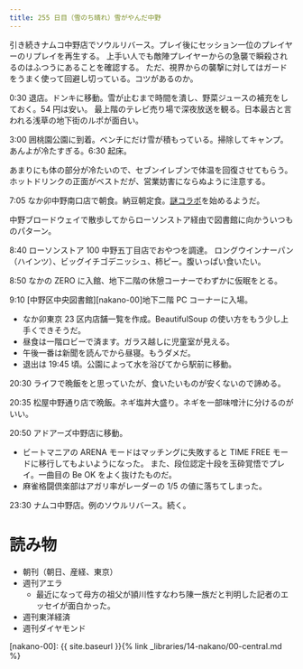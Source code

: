 ```yaml
---
title: 255 日目（雪のち晴れ）雪がやんだ中野
---
```


引き続きナムコ中野店でソウルリバース。プレイ後にセッション一位のプレイヤーのリプレイを再生する。
上手い人でも敵陣プレイヤーからの急襲で瞬殺されるのはふつうにあることを確認する。
ただ、視界からの襲撃に対してはガードをうまく使って回避し切っている。コツがあるのか。

0:30 退店。ドンキに移動。雪が止むまで時間を潰し、野菜ジュースの補充をしておく。54 円は安い。
最上階のテレビ売り場で深夜放送を観る。日本最古と言われる浅草の地下街のルポが面白い。

3:00 囲桃園公園に到着。ベンチにだけ雪が積もっている。掃除してキャンプ。
あんよが冷たすぎる。6:30 起床。

あまりにも体の部分が冷たいので、セブンイレブンで体温を回復させてもらう。
ホットドリンクの正面がベストだが、営業妨害にならぬように注意する。

7:05 なか卯中野南口店で朝食。納豆朝定食。[謎コラボ](https://eva.nakau.co.jp/)を始めるようだ。

中野ブロードウェイで散歩してからローソンストア経由で図書館に向かういつものパターン。

8:40 ローソンストア 100 中野五丁目店でおやつを調達。
ロングウインナーパン（ハインツ）、ビッグイチゴデニッシュ、柿ピー。腹いっぱい食いたい。

8:50 なかの ZERO に入館、地下二階の休憩コーナーでわずかに仮眠をとる。

9:10 [中野区中央図書館][nakano-00]地下二階 PC コーナーに入場。
* なか卯東京 23 区内店舗一覧を作成。BeautifulSoup の使い方をもう少し上手くできそうだ。
* 昼食は一階ロビーで済ます。ガラス越しに児童室が見える。
* 午後一番は新聞を読んでから昼寝。もうダメだ。
* 退出は 19:45 頃。公園によって水を浴びてから駅前に移動。

20:30 ライフで晩飯をと思っていたが、食いたいものが安くないので諦める。

20:35 松屋中野通り店で晩飯。ネギ塩丼大盛り。ネギを一部味噌汁に分けるのがいい。

20:50 アドアーズ中野店に移動。
* ビートマニアの ARENA モードはマッチングに失敗すると TIME FREE モードに移行してもよいようになった。
  また、段位認定十段を玉砕覚悟でプレイ。一曲目の Be OK をよく抜けたものだ。
* 麻雀格闘倶楽部はアガリ率がレーダーの 1/5 の値に落ちてしまった。

23:30 ナムコ中野店。例のソウルリバース。続く。

# 読み物

* 朝刊（朝日、産経、東京）
* 週刊アエラ
  * 最近になって母方の祖父が頴川性すなわち陳一族だと判明した記者のエッセイが面白かった。
* 週刊東洋経済
* 週刊ダイヤモンド

[nakano-00]: {{ site.baseurl }}{% link _libraries/14-nakano/00-central.md %}
